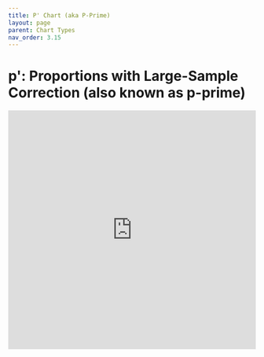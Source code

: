```yaml
---
title: P' Chart (aka P-Prime)
layout: page
parent: Chart Types
nav_order: 3.15
---
```


# p': Proportions with Large-Sample Correction (also known as p-prime)

<iframe title="SPCVisualExamplesTesting" width="100%" height="486" src="https://app.powerbi.com/view?r=eyJrIjoiYjg0ZmZlYzQtM2MyMC00NDg0LWIwMWQtOThjNTE2ZjJhOGQ5IiwidCI6IjIzMjA0YzgxLTVlNzYtNDE0ZS04Y2M1LTYzMWI0ODc0ZTIwOCJ9&pageName=ReportSectionaffbaf54eec9ad9c0465" frameborder="0" allowFullScreen="true"></iframe>

